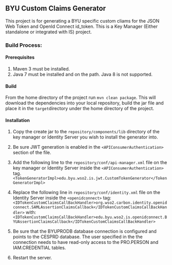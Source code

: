 ## BYU Custom Claims Generator

This project is for generating a BYU specific custom cliams for the JSON Web Token and OpenId Connect id_token.
This is a Key Manager (Either standalone or integrated with IS) project.

### Build Process:

#### Prerequisites

1. Maven 3 must be installed.
2. Java 7 must be installed and on the path. Java 8 is not supported.

#### Build
From the home directory of the project run `mvn clean package`. This will download the dependencies into your local repository,
build the jar file and place it in the `target`directory under the home directory of the project.

#### Installation
1. Copy the create jar to the `repository/components/lib` directory of the key manager or Identity Server you wish to install
the generator into.

2. Be sure JWT generation is enabled in the `<APIConsumerAuthentication>` section of the file.

3. Add the following line to the `repository/conf/api-manager.xml` file on the key manager or Identity Server inside the
`<APIConsumerAuthentication>` tag.
`<TokenGeneratorImpl>edu.byu.wso2.is.jwt.CustomTokenGenerator</TokenGeneratorImpl>`

4. Replace the following line in `repository/conf/identity.xml` file on the Identity Server inside the `<openidconnect>` tag:
`<IDTokenCustomClaimsCallBackHandler>org.wso2.carbon.identity.openidconnect.SAMLAssertionClaimsCallback</IDTokenCustomClaimsCallBackHandler>`
with:
`<IDTokenCustomClaimsCallBackHandler>edu.byu.wso2.is.openidconnect.BYUAssertionClaimsCallback</IDTokenCustomClaimsCallBackHandler>`

5. Be sure that the BYUPRODB database connection is configured and points to the CESPRD database. The user specified in the
the connection needs to have read-only access to the PRO.PERSON and IAM.CREDENTIAL tables.

6. Restart the server.


